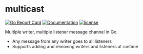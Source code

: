 # multicast

[![Go Report Card](https://goreportcard.com/badge/github.com/adrianosela/multicast)](https://goreportcard.com/report/github.com/adrianosela/multicast)
[![Documentation](https://godoc.org/github.com/adrianosela/multicast?status.svg)](https://godoc.org/github.com/adrianosela/multicast)
[![license](https://img.shields.io/github/license/adrianosela/multicast)](https://github.com/adrianosela/multicast/blob/master/LICENSE)

Multiple writer, multiple listener message channel in Go.

- Any message from any writer goes to all listeners
- Supports adding and removing writers and listeners at runtime
